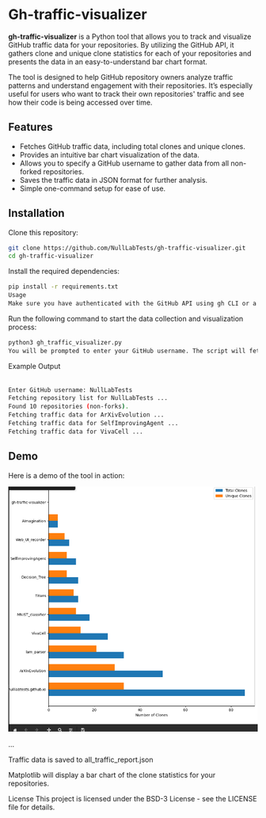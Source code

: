 # Gh-traffic-visualizer

**gh-traffic-visualizer** is a Python tool that allows you to track and visualize GitHub traffic data for your repositories. By utilizing the GitHub API, it gathers clone and unique clone statistics for each of your repositories and presents the data in an easy-to-understand bar chart format.

The tool is designed to help GitHub repository owners analyze traffic patterns and understand engagement with their repositories. It’s especially useful for users who want to track their own repositories&apos; traffic and see how their code is being accessed over time.

## Features

- Fetches GitHub traffic data, including total clones and unique clones.
- Provides an intuitive bar chart visualization of the data.
- Allows you to specify a GitHub username to gather data from all non-forked repositories.
- Saves the traffic data in JSON format for further analysis.
- Simple one-command setup for ease of use.

## Installation

Clone this repository:

```bash
git clone https://github.com/NullLabTests/gh-traffic-visualizer.git
cd gh-traffic-visualizer
```
Install the required dependencies:

```bash
pip install -r requirements.txt
Usage
Make sure you have authenticated with the GitHub API using gh CLI or a personal access token.
```
Run the following command to start the data collection and visualization process:

```bash
python3 gh_traffic_visualizer.py
You will be prompted to enter your GitHub username. The script will fetch traffic data for all your repositories and generate visualizations.
```
Example Output 
```bash

Enter GitHub username: NullLabTests
Fetching repository list for NullLabTests ...
Found 10 repositories (non-forks).
Fetching traffic data for ArXivEvolution ...
Fetching traffic data for SelfImprovingAgent ...
Fetching traffic data for VivaCell ...
```
## Demo

Here is a demo of the tool in action:

[![Demo Video](assets/plot.png)](https://imgur.com/a/zirYN6R)


...

Traffic data is saved to all_traffic_report.json

Matplotlib will display a bar chart of the clone statistics for your repositories.

License
This project is licensed under the BSD-3 License - see the LICENSE file for details.
